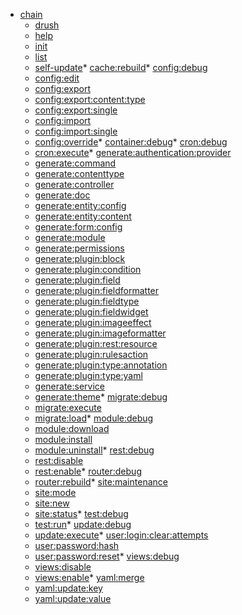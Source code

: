 * [chain](commands/chain.md)
  * [drush](commands/drush.md)
  * [help](commands/help.md)
  * [init](commands/init.md)
  * [list](commands/list.md)
  * [self-update](commands/self-update.md)* [cache:rebuild](commands/cache-rebuild.md)* [config:debug](commands/config-debug.md)
  * [config:edit](commands/config-edit.md)
  * [config:export](commands/config-export.md)
  * [config:export:content:type](commands/config-export-content-type.md)
  * [config:export:single](commands/config-export-single.md)
  * [config:import](commands/config-import.md)
  * [config:import:single](commands/config-import-single.md)
  * [config:override](commands/config-override.md)* [container:debug](commands/container-debug.md)* [cron:debug](commands/cron-debug.md)
  * [cron:execute](commands/cron-execute.md)* [generate:authentication:provider](commands/generate-authentication-provider.md)
  * [generate:command](commands/generate-command.md)
  * [generate:contenttype](commands/generate-contenttype.md)
  * [generate:controller](commands/generate-controller.md)
  * [generate:doc](commands/generate-doc.md)
  * [generate:entity:config](commands/generate-entity-config.md)
  * [generate:entity:content](commands/generate-entity-content.md)
  * [generate:form:config](commands/generate-form-config.md)
  * [generate:module](commands/generate-module.md)
  * [generate:permissions](commands/generate-permissions.md)
  * [generate:plugin:block](commands/generate-plugin-block.md)
  * [generate:plugin:condition](commands/generate-plugin-condition.md)
  * [generate:plugin:field](commands/generate-plugin-field.md)
  * [generate:plugin:fieldformatter](commands/generate-plugin-fieldformatter.md)
  * [generate:plugin:fieldtype](commands/generate-plugin-fieldtype.md)
  * [generate:plugin:fieldwidget](commands/generate-plugin-fieldwidget.md)
  * [generate:plugin:imageeffect](commands/generate-plugin-imageeffect.md)
  * [generate:plugin:imageformatter](commands/generate-plugin-imageformatter.md)
  * [generate:plugin:rest:resource](commands/generate-plugin-rest-resource.md)
  * [generate:plugin:rulesaction](commands/generate-plugin-rulesaction.md)
  * [generate:plugin:type:annotation](commands/generate-plugin-type-annotation.md)
  * [generate:plugin:type:yaml](commands/generate-plugin-type-yaml.md)
  * [generate:service](commands/generate-service.md)
  * [generate:theme](commands/generate-theme.md)* [migrate:debug](commands/migrate-debug.md)
  * [migrate:execute](commands/migrate-execute.md)
  * [migrate:load](commands/migrate-load.md)* [module:debug](commands/module-debug.md)
  * [module:download](commands/module-download.md)
  * [module:install](commands/module-install.md)
  * [module:uninstall](commands/module-uninstall.md)* [rest:debug](commands/rest-debug.md)
  * [rest:disable](commands/rest-disable.md)
  * [rest:enable](commands/rest-enable.md)* [router:debug](commands/router-debug.md)
  * [router:rebuild](commands/router-rebuild.md)* [site:maintenance](commands/site-maintenance.md)
  * [site:mode](commands/site-mode.md)
  * [site:new](commands/site-new.md)
  * [site:status](commands/site-status.md)* [test:debug](commands/test-debug.md)
  * [test:run](commands/test-run.md)* [update:debug](commands/update-debug.md)
  * [update:execute](commands/update-execute.md)* [user:login:clear:attempts](commands/user-login-clear-attempts.md)
  * [user:password:hash](commands/user-password-hash.md)
  * [user:password:reset](commands/user-password-reset.md)* [views:debug](commands/views-debug.md)
  * [views:disable](commands/views-disable.md)
  * [views:enable](commands/views-enable.md)* [yaml:merge](commands/yaml-merge.md)
  * [yaml:update:key](commands/yaml-update-key.md)
  * [yaml:update:value](commands/yaml-update-value.md)